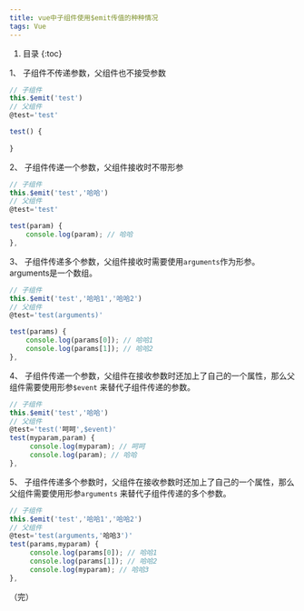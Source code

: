 ```yaml
---
title: vue中子组件使用$emit传值的种种情况
tags: Vue
---
```


1. 目录
{:toc}

<!--more-->

1、 子组件不传递参数，父组件也不接受参数

```js
// 子组件
this.$emit('test')
// 父组件
@test='test'

test() {
    
}
```



2、 子组件传递一个参数，父组件接收时不带形参

```js
// 子组件
this.$emit('test','哈哈')
// 父组件
@test='test'

test(param) {
	console.log(param); // 哈哈
},
```



3、 子组件传递多个参数，父组件接收时需要使用`arguments`作为形参。arguments是一个数组。

```js
// 子组件
this.$emit('test','哈哈1','哈哈2')
// 父组件
@test='test(arguments)'

test(params) {
	console.log(params[0]); // 哈哈1
 	console.log(params[1]); // 哈哈2
},
```



4、 子组件传递一个参数，父组件在接收参数时还加上了自己的一个属性，那么父组件需要使用形参`$event` 来替代子组件传递的参数。

```js
// 子组件
this.$emit('test','哈哈')
// 父组件
@test='test('呵呵',$event)'
test(myparam,param) {
     console.log(myparam); // 呵呵
     console.log(param); // 哈哈
},
```



5、 子组件传递多个参数时，父组件在接收参数时还加上了自己的一个属性，那么父组件需要使用形参`arguments` 来替代子组件传递的多个参数。

```js
// 子组件
this.$emit('test','哈哈1','哈哈2')
// 父组件
@test='test(arguments,'哈哈3')'
test(params,myparam) {
     console.log(params[0]); // 哈哈1
     console.log(params[1]); // 哈哈2
     console.log(myparam); // 哈哈3
},
```



（完）

